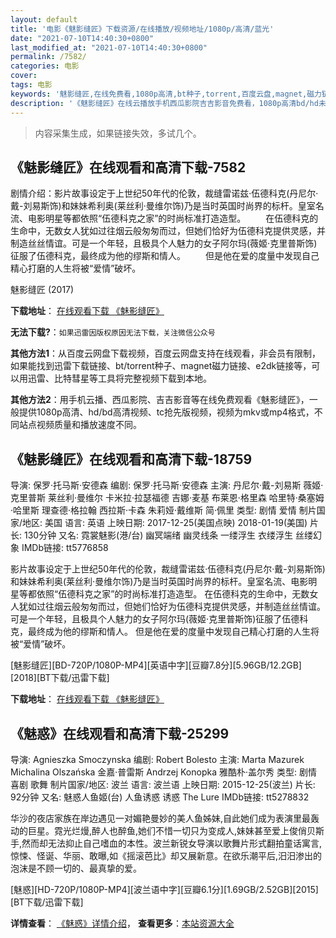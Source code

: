 ```yaml
---
layout: default
title: '电影《魅影缝匠》下载资源/在线播放/视频地址/1080p/高清/蓝光'
date: "2021-07-10T14:40:30+0800"
last_modified_at: "2021-07-10T14:40:30+0800"
permalink: /7582/
categories: 电影
cover:
tags: 电影
keywords: '魅影缝匠,在线免费看,1080p高清,bt种子,torrent,百度云盘,magnet,磁力链,迅雷下载资源'
description: '《魅影缝匠》在线云播放手机西瓜影院吉吉影音免费看，1080p高清bd/hd未删减完整版和tc抢先枪版，mkv/mp4格式，附带bt/torrent种子、magnet/磁力链、百度云盘、网盘资源迅雷下载链接'
---
```


>内容采集生成，如果链接失效，多试几个。


## 《魅影缝匠》在线观看和高清下载-7582

剧情介绍：影片故事设定于上世纪50年代的伦敦，裁缝雷诺兹·伍德科克(丹尼尔·戴-刘易斯饰)和妹妹希利奥(莱丝利·曼维尔饰)乃是当时英国时尚界的标杆。皇室名流、电影明星等都依照“伍德科克之家”的时尚标准打造造型。 　　在伍德科克的生命中，无数女人犹如过往烟云般匆匆而过，但她们恰好为伍德科克提供灵感，并制造丝丝情谊。可是一个年轻，且极具个人魅力的女子阿尔玛(薇姬·克里普斯饰)征服了伍德科克，最终成为他的缪斯和情人。 　　但是他在爱的度量中发现自己精心打磨的人生将被“爱情”破坏。


魅影缝匠 (2017)

**下载地址**： [在线观看下载 《魅影缝匠》](https://www.btbtdy.me/btdy/dy12380.html) 


**无法下载?**：`如果迅雷因版权原因无法下载，关注微信公众号 `

**其他方法1**：从百度云网盘下载视频，百度云网盘支持在线观看，非会员有限制，如果能找到迅雷下载链接、bt/torrent种子、magnet磁力链接、e2dk链接等，可以用迅雷、比特彗星等工具将完整视频下载到本地。

**其他方法2**：用手机云播、西瓜影院、吉吉影音等在线免费观看《魅影缝匠》，一般提供1080p高清、hd/bd高清视频、tc抢先版视频，视频为mkv或mp4格式，不同站点视频质量和播放速度不同。


## 《魅影缝匠》在线观看和高清下载-18759

导演: 保罗·托马斯·安德森 编剧: 保罗·托马斯·安德森 主演: 丹尼尔·戴-刘易斯 薇姬·克里普斯 莱丝利·曼维尔 卡米拉·拉瑟福德 吉娜·麦基 布莱恩·格里森 哈里特·桑塞姆·哈里斯 理查德·格拉翰 西拉斯·卡森 朱莉娅·戴维斯 简·佩里 类型: 剧情 爱情 制片国家/地区: 美国 语言: 英语 上映日期: 2017-12-25(美国点映) 2018-01-19(美国) 片长: 130分钟 又名: 霓裳魅影(港/台) 幽冥端绪 幽灵线条 一缕浮生 衣缕浮生 丝缕幻象 IMDb链接: tt5776858

影片故事设定于上世纪50年代的伦敦，裁缝雷诺兹·伍德科克(丹尼尔·戴-刘易斯饰)和妹妹希利奥(莱丝利·曼维尔饰)乃是当时英国时尚界的标杆。皇室名流、电影明星等都依照“伍德科克之家”的时尚标准打造造型。 在伍德科克的生命中，无数女人犹如过往烟云般匆匆而过，但她们恰好为伍德科克提供灵感，并制造丝丝情谊。可是一个年轻，且极具个人魅力的女子阿尔玛(薇姬·克里普斯饰)征服了伍德科克，最终成为他的缪斯和情人。 但是他在爱的度量中发现自己精心打磨的人生将被“爱情”破坏。


[魅影缝匠][BD-720P/1080P-MP4][英语中字][豆瓣7.8分][5.96GB/12.2GB][2018][BT下载/迅雷下载]

**下载地址**： [在线观看下载 《魅影缝匠》](https://www.btdx8.com/torrent/myfj_2018.html) 


## 《魅惑》在线观看和高清下载-25299

导演: Agnieszka Smoczynska 编剧: Robert Bolesto 主演: Marta Mazurek Michalina Olszańska 金嘉·普雷斯 Andrzej Konopka 雅酷朴·盖尔秀 类型: 剧情 喜剧 歌舞 制片国家/地区: 波兰 语言: 波兰语 上映日期: 2015-12-25(波兰) 片长: 92分钟 又名: 魅惑人鱼姬(台) 人鱼诱惑 诱惑 The Lure IMDb链接: tt5278832

华沙的夜店家族在岸边遇见一对媚艳曼妙的美人鱼姊妹,自此她们成为表演里最轰动的巨星。霓光烂熳,醉人也醉鱼,她们不惜一切只为变成人,妹妹甚至爱上俊俏贝斯手,然而却无法抑止自己嗜血的本性。波兰新锐女导演以歌舞片形式翻拍童话寓言,惊悚、怪诞、华丽、敢曝,如《摇滚芭比》却又展新意。在欲乐潮平后,汨汨渗出的泡沫是不顾一切的、最真挚的爱。


[魅惑][HD-720P/1080P-MP4][波兰语中字][豆瓣6.1分][1.69GB/2.52GB][2015][BT下载/迅雷下载]

**详情查看**： [《魅惑》详情介绍](/movie/25299/)， **查看更多**：[本站资源大全](/movie/t/all/)

